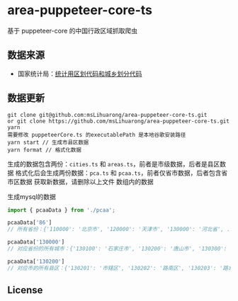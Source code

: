 # area-puppeteer-core-ts
基于 puppeteer-core 的中国行政区域抓取爬虫

## 数据来源
* 国家统计局：[统计用区划代码和城乡划分代码](https://www.stats.gov.cn/sj/tjbz/tjyqhdmhcxhfdm/2023/index.html)

## 数据更新

```
git clone git@github.com:msLihuarong/area-puppeteer-core-ts.git
or git clone https://github.com/msLihuarong/area-puppeteer-core-ts.git
yarn
需要修改 puppeteerCore.ts 的executablePath 是本地谷歌安装路径 
yarn start // 生成市县区数据
yarn format // 格式化数据
```

生成的数据包含两份：`cities.ts` 和 `areas.ts`，前者是市级数据，后者是县区数据
格式化后会生成两份数据：`pca.ts` 和 `pcaa.ts`，前者仅省市数据，后者包含省市区数据
获取新数据，请删除以上文件 数组内的数据

生成mysql的数据

```js
import { pcaaData } from './pcaa';

pcaaData['86']
// 所有省份：{'110000': '北京市', '120000': '天津市', '130000': '河北省', ...}

pcaaData['130000']
// 对应省份的所有城市：{'130100': '石家庄市', '130200': '唐山市', '130300': '秦皇岛市', ...}

pcaaData['130200']
// 对应市的所有县区：{'130201': '市辖区', '130202': '路南区', '130203': '路北区', ...}
```


## License
